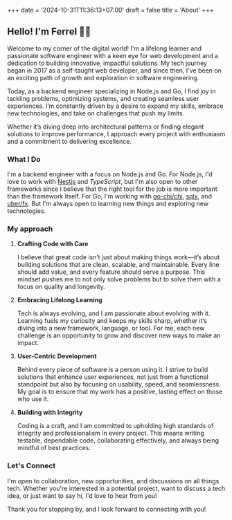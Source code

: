 +++
date = '2024-10-31T11:36:13+07:00'
draft = false
title = 'About'
+++

## Hello! I'm Ferrel 👋🏻

Welcome to my corner of the digital world! I'm a lifelong learner and passionate software engineer with a keen eye for web development and a dedication to building innovative, impactful solutions. My tech journey began in 2017 as a self-taught web developer, and since then, I've been on an exciting path of growth and exploration in software engineering.

Today, as a backend engineer specializing in Node.js and Go, I find joy in tackling problems, optimizing systems, and creating seamless user experiences. I’m constantly driven by a desire to expand my skills, embrace new technologies, and take on challenges that push my limits.

Whether it’s diving deep into architectural patterns or finding elegant solutions to improve performance, I approach every project with enthusiasm and a commitment to delivering excellence.

### What I Do

I'm a backend engineer with a focus on Node.js and Go. For Node.js, I'd love to work with [Nestjs](https://nestjs.com/) and *TypeScript*, but I'm also open to other frameworks since I believe that the right tool for the job is more important than the framework itself. For Go, I'm working with [go-chi/chi](https://github.com/go-chi/chi), [sqlx](https://github.com/jmoiron/sqlx), and [uber/fx](https://github.com/uber-go/fx). But I'm always open to learning new things and exploring new technologies.

### My approach

1. **Crafting Code with Care**

   I believe that great code isn’t just about making things work—it’s about building solutions that are clean, scalable, and maintainable. Every line should add value, and every feature should serve a purpose. This mindset pushes me to not only solve problems but to solve them with a focus on quality and longevity.

2. **Embracing Lifelong Learning**

   Tech is always evolving, and I am passionate about evolving with it. Learning fuels my curiosity and keeps my skills sharp, whether it’s diving into a new framework, language, or tool. For me, each new challenge is an opportunity to grow and discover new ways to make an impact.

3. **User-Centric Development**

   Behind every piece of software is a person using it. I strive to build solutions that enhance user experiences, not just from a functional standpoint but also by focusing on usability, speed, and seamlessness. My goal is to ensure that my work has a positive, lasting effect on those who use it.

4. **Building with Integrity**

   Coding is a craft, and I am committed to upholding high standards of integrity and professionalism in every project. This means writing testable, dependable code, collaborating effectively, and always being mindful of best practices.

### Let's Connect

I'm open to collaboration, new opportunities, and discussions on all things tech. Whether you're interested in a potential project, want to discuss a tech idea, or just want to say hi, I'd love to hear from you!

Thank you for stopping by, and I look forward to connecting with you!
